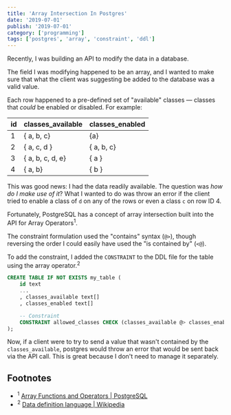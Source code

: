 ```yaml
---
title: 'Array Intersection In Postgres'
date: '2019-07-01'
publish: '2019-07-01'
category: ['programming']
tags: ['postgres', 'array', 'constraint', 'ddl']
---
```


Recently, I was building an API to modify the data in a database.

The field I was modifying happened to be an array, and I wanted to make sure that what the client was suggesting be added to the database was a valid value.

Each row happened to a pre-defined set of "available" classes — classes that _could_ be enabled or disabled. For example:

| id  | classes_available | classes_enabled |
| --- | ----------------- | --------------- |
| 1   | { a, b, c}        | {a}             |
| 2   | { a, c, d }       | { a, b, c}      |
| 3   | { a, b, c, d, e}  | { a }           |
| 4   | { a, b}           | { b }           |

This was good news: I had the data readily available. The question was _how do I make use of it_? What I wanted to do was throw an error if the client tried to enable a class of `d` on any of the rows or even a class `c` on row ID 4.

Fortunately, PostgreSQL has a concept of array intersection built into the API for Array Operators<sup>1</sup>.

The constraint formulation used the "contains" syntax (`@>`), though reversing the order I could easily have used the "is contained by" (`<@`).

To add the constraint, I added the `CONSTRAINT` to the DDL file for the table using the array operator.<sup>2</sup>

```sql
CREATE TABLE IF NOT EXISTS my_table (
    id text
    ...
    , classes_available text[]
    , classes_enabled text[]

    -- Constraint
    CONSTRAINT allowed_classes CHECK (classes_available @> classes_enabled)
);
```

Now, if a client were to try to send a value that wasn't contained by the `classes_available`, postgres would throw an error that would be sent back via the API call. This is great because I don't need to manage it separately.

## Footnotes

-   <sup>1</sup> [Array Functions and Operators | PostgreSQL](https://www.postgresql.org/docs/current/functions-array.html)
-   <sup>2</sup> [Data definition language | Wikipedia](https://en.wikipedia.org/wiki/Data_definition_language)
